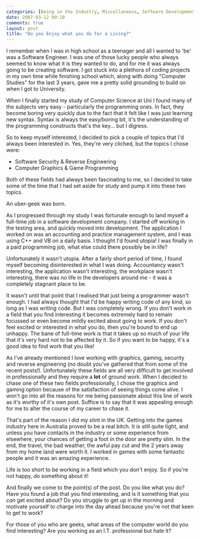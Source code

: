 ```yaml
---
categories: [Being in the Industry, Miscellaneous, Software Development]
date: 2007-03-12 09:10
comments: true
layout: post
title: "Do you Enjoy what you do for a Living?"
---
```

I remember when I was in high school as a teenager and all I wanted to 'be' was a Software Engineer.  I was one of those lucky people who always seemed to know what it is they wanted to do, and for me it was always going to be creating software.  I got stuck into a plethora of coding projects in my own time while finishing school which, along with doing "Computer Studies" for the last 3 years, gave me a pretty solid grounding to build on when I got to University.

When I finally started my study of Computer Science at Uni I found many of the subjects very easy - particularly the programming ones.  In fact, they become boring very quickly due to the fact that it felt like I was just learning new syntax.  Syntax is always the easy/boring bit, it's the understanding of the programming constructs that's the key... but I digress.

So to keep myself interested, I decided to pick a couple of topics that I'd always been interested in.  Yes, they're very cliched, but the topics I chose were:<ul><li>Software Security &amp; Reverse Engineering</li><li>Computer Graphics &amp; Game Programming</li></ul>Both of these fields had always been fascinating to me, so I decided to take some of the time that I had set aside for study and pump it into these two topics.

An uber-geek was born.

As I progressed through my study I was fortunate enough to land myself a full-time job in a software development company.  I started off working in the testing area, and quickly moved into development.  The application I worked on was an accounting and practice management system, and I was using C++ and VB on a daily basis.  I thought I'd found utopia!  I was finally in a paid programming job, what else could there possibly be in life?

Unfortunately it wasn't utopia.  After a fairly short period of time, I found myself becoming disinterested in what I was doing.  Accountancy wasn't interesting, the application wasn't interesting, the workplace wasn't interesting, there was no life in the developers around me - it was a completely stagnant place to be.

It wasn't until that point that I realised that just being a programmer wasn't enough.  I had always thought that I'd be happy writing code of any kind, so long as I was writing code.  But I was completely wrong.  If you don't work in a field that you find interesting it becomes extremely hard to remain focussed or even become mildly excited about going to work.  If you don't feel excited or interested in what you do, then you're bound to end up unhappy.  The bane of full-time work is that it takes up so much of your life that it's very hard not to be affected by it.  So if you want to be happy, it's a good idea to find work that you like!

As I've already mentioned I love working with graphics, gaming, security and reverse engineering (no doubt you've gathered that from some of the recent posts!).  Unfortunately these fields are all very difficult to get involved in professionally and they require a <strong>lot</strong> of ground work.  When I decided to chase one of these two fields professionally, I chose the graphics and gaming option because of the satisfaction of seeing things come alive.  I won't go into all the reasons for me being passionate about this line of work as it's worthy of it's own post.  Suffice is to say that it was appealing enough for me to alter the course of my career to chase it.

That's part of the reason I did my stint in the UK.  Getting into the games industry here in Australia proved to be a real bitch.  It is still quite tight, and unless you have contacts in the industry or some experience from elsewhere, your chances of getting a foot in the door are pretty slim.  In the end, the travel, the bad weather, the awful pay cut and the 2 years away from my home land were worth it.  I worked in games with some fantastic people and it was an amazing experience.

Life is too short to be working in a field which you don't enjoy.  So if you're not happy, do something about it!

And finally we come to the point(s) of the post.  Do you like what you do?  Have you found a job that you find interesting, and is it something that you <em>can</em> get excited about?  Do you struggle to get up in the morning and motivate yourself to charge into the day ahead because you're not that keen to get to work?

For those of you who are geeks, what areas of the computer world do you find interesting?  Are you working as an I.T. professional but hate it?
